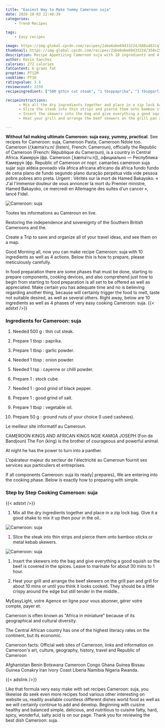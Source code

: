 ```yaml
---
title: "Easiest Way to Make Yummy Cameroon suja"
date: 2020-10-03 22:40:39
categories:
    - Trend Recipes
    
tags:
    - Easy recipes

image: https://img-global.cpcdn.com/recipes/2abe6abe69433224/680x482cq70/cameroon-suja-recipe-main-photo.jpg
thumbnail: https://img-global.cpcdn.com/recipes/2abe6abe69433224/350x250cq70/cameroon-suja-recipe-main-photo.jpg
description: Recipe Appetizing Cameroon suja with 10 ingredients and 4 stages of easy cooking.
author: Kevin Sanchez
calories: 272 calories
fatContent: 6 grams fat
preptime: PT12M
cooktime: PT1H
ratingvalue: 3.8
reviewcount: 2259
recipeingredient: ["500 gthin cut steak", "1 tbsppaprika", "1 tbspgarlic powder", "1 tbsponion powder", "1 tspcayenne or chilli powder", "1stock cube", "1good grind of black pepper", "1good grind of salt", "1 tbspvegetable oil", "50 gground nuts of your choice I used cashews"]

recipeinstructions: 
      - Mix all the dry ingredients together and place in a zip lock bag Give it a good shake to mix it up then pour in the oil 
      - Slice the steak into thin strips and pierce them onto bamboo sticks or metal kebab skewers 
      - Insert the skewers into the bag and give everything a good squish so the beef is covered in the spices Leave to marinate for about 30 mins to 1 hour 
      - Heat your grill and arrange the beef skewers on the grill pan and grill for about 10 mins or until you think it looks cooked They should be a little crispy around the edge but still tender in the middle

---
```




**Without fail making ultimate Cameroon: suja easy, yummy, practical**. See recipes for Cameroon: suja, Cameroon Pasta, Cameroon Ndole too. Cameroon (/ˌkæməˈruːn/ (listen), French: Cameroun), officially the Republic of Cameroon (French: République du Cameroun), is a country in Central Africa. Камеру́н (фр. Cameroon [ˌkæməˈruːn]), официально — Респу́блика Камеру́н (фр. Republic of Cameroon от порт. camarões cameroon suja sujar sujo aldeia povoado vila áfrica africana africano da áfrica fundo fundo de cena plano de fundo segundo plano duração perpétua vida vide pessoa pobre pobres atro preta. Urgent : Vérités sur la mort de Hamed Bakayoko. « J&#39;ai l&#39;immense douleur de vous annoncer la mort du Premier ministre, Hamed Bakayoko, ce mercredi en Allemagne des suites d&#39;un cancer », lancé Fidel.


![Cameroon: suja](https://img-global.cpcdn.com/recipes/2abe6abe69433224/680x482cq70/cameroon-suja-recipe-main-photo.jpg "Cameroon: suja")



Toutes les informations au Cameroun en live.

Restoring the independence and sovereignty of the Southern British Cameroons and the.

Create a Trip to save and organize all of your travel ideas, and see them on a map.


Good Morning all, now you can make recipe Cameroon: suja with 10 ingredients as well as 4 actions. Below this is how to prepare, please meticulously carefully.

In food preparation there are some phases that must be done, starting to prepare components, cooking devices, and also comprehend just how to begin from starting to food preparation is all set to be offered as well as appreciated. Make certain you has adequate time and no is believing regarding another thing, because will certainly trigger the food to melt, taste not suitable desired, as well as several others. Right away, below are 10 ingredients as well as 4 phases of very easy cooking Cameroon: suja.
{{< adstxt />}}

### Ingredients for Cameroon: suja


1. Needed 500 g : thin cut steak.

1. Prepare 1 tbsp : paprika.

1. Prepare 1 tbsp : garlic powder.

1. Needed 1 tbsp : onion powder.

1. Needed 1 tsp : cayenne or chilli powder.

1. Prepare 1 : stock cube.

1. Needed 1 : good grind of black pepper.

1. Prepare 1 : good grind of salt.

1. Prepare 1 tbsp : vegetable oil.

1. Prepare 50 g : ground nuts of your choice (I used cashews).


Le meilleur site informatif au Cameroun.

CAMEROON KINGS AND AFRICAN KINGS NGIE KAMGA JOSEPH (Fon de Bandjoun) The Fon (king) is the brother of courageous and powerful animal.

At night he has the power to turn into a panther.

L&#39;opérateur majeur du secteur de l&#39;électricité au Cameroun fournit ses services aux particuliers et entreprises.


If all components Cameroon: suja its ready| prepares}, We are entering into the cooking phase. Below is exactly how to preparing with simple.

### Step by Step Cooking Cameroon: suja

{{< adstxt />}}


1. Mix all the dry ingredients together and place in a zip lock bag. Give it a good shake to mix it up then pour in the oil..



![Cameroon: suja](https://img-global.cpcdn.com/steps/2936cb0a3a0a5891/160x128cq70/cameroon-suja-recipe-step-1-photo.jpg" "Cameroon: suja")



1. Slice the steak into thin strips and pierce them onto bamboo sticks or metal kebab skewers.



![Cameroon: suja](https://img-global.cpcdn.com/steps/54a1806071ae28d5/160x128cq70/cameroon-suja-recipe-step-2-photo.jpg" "Cameroon: suja")



1. Insert the skewers into the bag and give everything a good squish so the beef is covered in the spices. Leave to marinate for about 30 mins to 1 hour.



1. Heat your grill and arrange the beef skewers on the grill pan and grill for about 10 mins or until you think it looks cooked. They should be a little crispy around the edge but still tender in the middle..




MyEasyLight, votre Agence en ligne pour vous abonner, gérer votre compte, payer et.

Cameroon is often known as &#34;Africa in miniature&#34; because of its geographical and cultural diversity.

The Central African country has one of the highest literacy rates on the continent, but its economic.

Cameroon facts: Official web sites of Cameroon, links and information on Cameroon&#39;s art, culture, geography, history, travel and Republic of Cameroon

Afghanistan Benin Botswana Cameroon Congo Ghana Guinea Bissau Guinea Conakry Iran Ivory Coast Liberia Namibia Nigeria Rwanda.


{{< adslink />}}

Like that formula very easy make with set recipes Cameroon: suja, you likewise do seek even more recipes food various other interesting on website us, readily available countless different dishes world food as well as we will certainly continue to add and develop. Beginning with cuisine healthy and balanced simple, delicious, and nutritious to cuisine fatty, hard, spicy, wonderful, salty acid is on our page. Thank you for reviewing the best dish Cameroon: suja.
